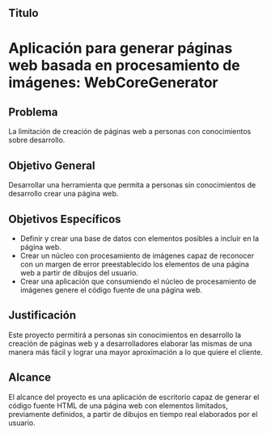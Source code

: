 ## Titulo

# Aplicación para generar páginas web basada en procesamiento de imágenes: WebCoreGenerator

## Problema
La limitación de creación de páginas web a personas con conocimientos sobre desarrollo.

## Objetivo General
Desarrollar una herramienta que permita a personas sin conocimientos de desarrollo crear una página web.

## Objetivos Específicos
* Definir y crear una base de datos con elementos posibles a incluir en la página web.
* Crear un núcleo con procesamiento de imágenes capaz de reconocer con un margen de error preestablecido los elementos de una página web a partir de dibujos del usuario.
* Crear una aplicación que consumiendo el núcleo de procesamiento de imágenes genere el código fuente de una página web.

## Justificación
Este proyecto permitirá a personas sin conocimientos en desarrollo la creación de páginas web y a desarrolladores elaborar las mismas de una manera más fácil y lograr una mayor aproximación a lo que quiere el cliente.

## Alcance
El alcance del proyecto es una aplicación de escritorio capaz de generar el código fuente HTML de una página web con elementos limitados, previamente definidos, a partir de dibujos en tiempo real elaborados por el usuario.
